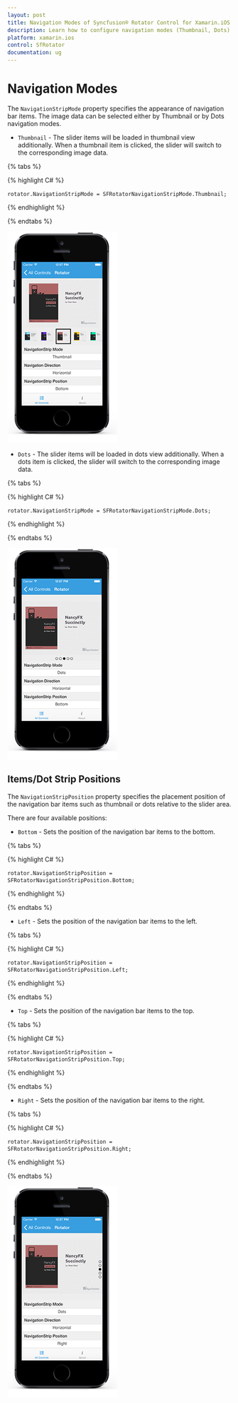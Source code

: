 ```yaml
---
layout: post
title: Navigation Modes of Syncfusion® Rotator Control for Xamarin.iOS
description: Learn how to configure navigation modes (Thumbnail, Dots) and strip positions in Syncfusion® Xamarin.iOS Rotator control for image navigation.
platform: xamarin.ios
control: SfRotator
documentation: ug
---
```


# Navigation Modes

The `NavigationStripMode` property specifies the appearance of navigation bar items. The image data can be selected either by Thumbnail or by Dots navigation modes.

* `Thumbnail` - The slider items will be loaded in thumbnail view additionally. When a thumbnail item is clicked, the slider will switch to the corresponding image data.

{% tabs %}

{% highlight C# %}

	rotator.NavigationStripMode = SFRotatorNavigationStripMode.Thumbnail;	

{% endhighlight %}

{% endtabs %}

![Thumbnail Navigation Mode](images/thumbnail.png)
* `Dots` - The slider items will be loaded in dots view additionally. When a dots item is clicked, the slider will switch to the corresponding image data.

{% tabs %}

{% highlight C# %}

	rotator.NavigationStripMode = SFRotatorNavigationStripMode.Dots;	

{% endhighlight %}

{% endtabs %}

![Dots Navigation Mode](images/dots.png)
## Items/Dot Strip Positions

The `NavigationStripPosition` property specifies the placement position of the navigation bar items such as thumbnail or dots relative to the slider area.

There are four available positions:

* `Bottom` - Sets the position of the navigation bar items to the bottom.

{% tabs %}

{% highlight C# %}

	rotator.NavigationStripPosition = SFRotatorNavigationStripPosition.Bottom;

{% endhighlight %}

{% endtabs %}

* `Left` - Sets the position of the navigation bar items to the left.

{% tabs %}

{% highlight C# %}

	rotator.NavigationStripPosition = SFRotatorNavigationStripPosition.Left;

{% endhighlight %}

{% endtabs %}

* `Top` - Sets the position of the navigation bar items to the top.

{% tabs %}

{% highlight C# %}

	rotator.NavigationStripPosition = SFRotatorNavigationStripPosition.Top;

{% endhighlight %}

{% endtabs %}

* `Right` - Sets the position of the navigation bar items to the right.

{% tabs %}

{% highlight C# %}

	rotator.NavigationStripPosition = SFRotatorNavigationStripPosition.Right;

{% endhighlight %}

{% endtabs %}

![Navigation Strip Positions](images/tabstrip.png)
